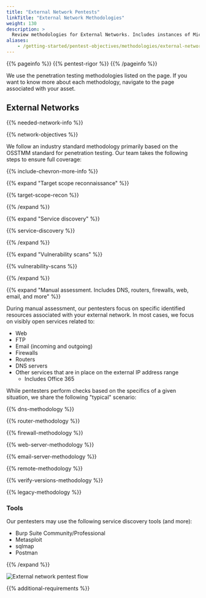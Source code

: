 ```yaml
---
title: "External Network Pentests"
linkTitle: "External Network Methodologies"
weight: 130
description: >
  Review methodologies for External Networks. Includes instances of Microsoft Office 365.
aliases:
    - /getting-started/pentest-objectives/methodologies/external-network/
---
```


{{% pageinfo %}}
{{% pentest-rigor %}}
{{% /pageinfo %}}

We use the penetration testing methodologies listed on the page. If you want to know more
about each methodology, navigate to the page associated with your asset.

## External Networks

{{% needed-network-info %}}

{{% network-objectives %}}

We follow an industry standard methodology primarily based on the OSSTMM standard for
penetration testing. Our team takes the following steps to ensure full coverage:

{{% include-chevron-more-info %}}

{{% expand "Target scope reconnaissance" %}}
</br>

{{% target-scope-recon %}}

{{% /expand %}}

{{% expand "Service discovery" %}}
</br>

{{% service-discovery %}}

{{% /expand %}}

{{% expand "Vulnerability scans" %}}
</br>

{{% vulnerability-scans %}}

{{% /expand %}}

{{% expand "Manual assessment. Includes DNS, routers, firewalls, web, email, and more" %}}
</br>

During manual assessment, our pentesters focus on specific identified resources associated with your external network.
In most cases, we focus on visibly open services related to:

- Web
- FTP
- Email (incoming and outgoing)
- Firewalls
- Routers
- DNS servers
- Other services that are in place on the external IP address range
  - Includes Office 365

While pentesters perform checks based on the specifics of a given situation, we share the following "typical" scenario:

{{% dns-methodology %}}

{{% router-methodology %}}

{{% firewall-methodology %}}

{{% web-server-methodology %}}

{{% email-server-methodology %}}

{{% remote-methodology %}}

{{% verify-versions-methodology %}}

{{% legacy-methodology %}}

### Tools

Our pentesters may use the following service discovery tools (and more):

- Burp Suite Community/Professional
- Metasploit
- sqlmap
- Postman

{{% /expand %}}

![External network pentest flow](/gsg/ExternalNetworkPentest.png)

{{% additional-requirements %}}
